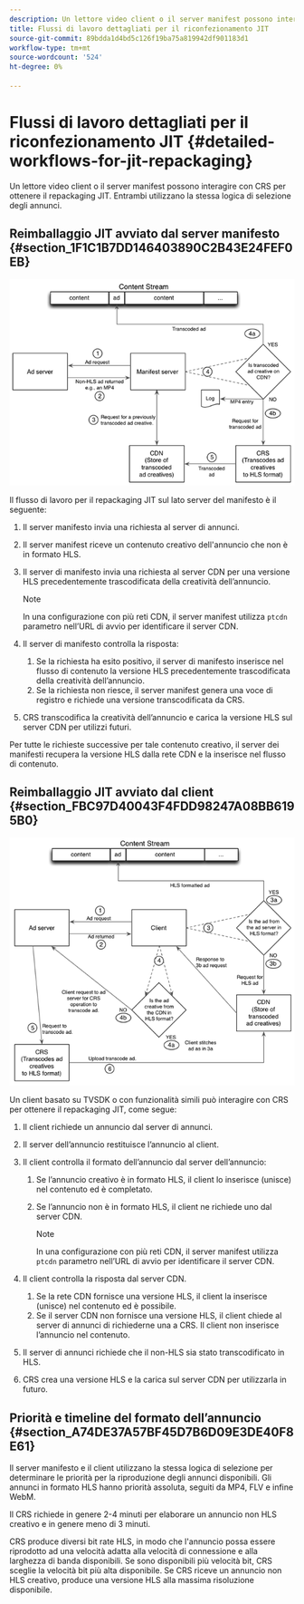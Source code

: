 ```yaml
---
description: Un lettore video client o il server manifest possono interagire con CRS per ottenere il repackaging JIT. Entrambi utilizzano la stessa logica di selezione degli annunci.
title: Flussi di lavoro dettagliati per il riconfezionamento JIT
source-git-commit: 89bdda1d4bd5c126f19ba75a819942df901183d1
workflow-type: tm+mt
source-wordcount: '524'
ht-degree: 0%

---
```



# Flussi di lavoro dettagliati per il riconfezionamento JIT {#detailed-workflows-for-jit-repackaging}

Un lettore video client o il server manifest possono interagire con CRS per ottenere il repackaging JIT. Entrambi utilizzano la stessa logica di selezione degli annunci.

## Reimballaggio JIT avviato dal server manifesto {#section_1F1C1B7DD146403890C2B43E24FEF0EB}

![](assets/ssai_JIT-workflow_web.png)

Il flusso di lavoro per il repackaging JIT sul lato server del manifesto è il seguente:

1. Il server manifesto invia una richiesta al server di annunci.
1. Il server manifest riceve un contenuto creativo dell&#39;annuncio che non è in formato HLS.
1. Il server di manifesto invia una richiesta al server CDN per una versione HLS precedentemente trascodificata della creatività dell’annuncio.

   >[!NOTE]
   >
   >In una configurazione con più reti CDN, il server manifest utilizza `ptcdn` parametro nell’URL di avvio per identificare il server CDN.

1. Il server di manifesto controlla la risposta:

   1. Se la richiesta ha esito positivo, il server di manifesto inserisce nel flusso di contenuto la versione HLS precedentemente trascodificata della creatività dell’annuncio.
   1. Se la richiesta non riesce, il server manifest genera una voce di registro e richiede una versione transcodificata da CRS.

1. CRS transcodifica la creatività dell’annuncio e carica la versione HLS sul server CDN per utilizzi futuri.

Per tutte le richieste successive per tale contenuto creativo, il server dei manifesti recupera la versione HLS dalla rete CDN e la inserisce nel flusso di contenuto.

## Reimballaggio JIT avviato dal client {#section_FBC97D40043F4FDD98247A08BB6195B0}

<!--<a id="fig_hkn_ndt_3z"></a>-->

![](assets/ssai_JIT-workflow_client_web.png)

Un client basato su TVSDK o con funzionalità simili può interagire con CRS per ottenere il repackaging JIT, come segue:

1. Il client richiede un annuncio dal server di annunci.
1. Il server dell’annuncio restituisce l’annuncio al client.
1. Il client controlla il formato dell’annuncio dal server dell’annuncio:

   1. Se l’annuncio creativo è in formato HLS, il client lo inserisce (unisce) nel contenuto ed è completato.
   1. Se l’annuncio non è in formato HLS, il client ne richiede uno dal server CDN.

      >[!NOTE]
      >
      >In una configurazione con più reti CDN, il server manifest utilizza `ptcdn` parametro nell’URL di avvio per identificare il server CDN.

1. Il client controlla la risposta dal server CDN.

   1. Se la rete CDN fornisce una versione HLS, il client la inserisce (unisce) nel contenuto ed è possibile.
   1. Se il server CDN non fornisce una versione HLS, il client chiede al server di annunci di richiederne una a CRS. Il client non inserisce l’annuncio nel contenuto.

1. Il server di annunci richiede che il non-HLS sia stato transcodificato in HLS.
1. CRS crea una versione HLS e la carica sul server CDN per utilizzarla in futuro.

## Priorità e timeline del formato dell’annuncio {#section_A74DE37A57BF45D7B6D09E3DE40F8E61}

Il server manifesto e il client utilizzano la stessa logica di selezione per determinare le priorità per la riproduzione degli annunci disponibili. Gli annunci in formato HLS hanno priorità assoluta, seguiti da MP4, FLV e infine WebM.

Il CRS richiede in genere 2-4 minuti per elaborare un annuncio non HLS creativo e in genere meno di 3 minuti.

CRS produce diversi bit rate HLS, in modo che l&#39;annuncio possa essere riprodotto ad una velocità adatta alla velocità di connessione e alla larghezza di banda disponibili. Se sono disponibili più velocità bit, CRS sceglie la velocità bit più alta disponibile. Se CRS riceve un annuncio non HLS creativo, produce una versione HLS alla massima risoluzione disponibile.